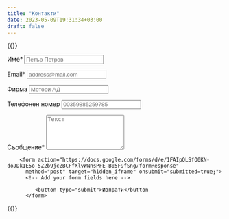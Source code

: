 ```yaml
---
title: "Контакти"
date: 2023-05-09T19:31:34+03:00
draft: false
---
```

{{<rawhtml>}}
<link rel="stylesheet" href="/css/form.css">

<form action="https://docs.google.com/forms/d/e/1FAIpQLSfO0KN-doJDk1E5o-5Z2b9jcZBCFfXlvWNnsPFE-B05F9fSng/formResponse" method="post" target="hidden_iframe" onsubmit="submitted=true">
  <label>Име*</label>
        <input type="text" placeholder="Петър Петров" class="form-input" name="entry.1021605099" required>

  <label>Email*</label>
        <input type="email" placeholder="address@mail.com" class="form-input" name="emailAddress" required>

  <label>Фирма</label>
        <input type="text" placeholder="Мотори АД" class="form-input" name="entry.2088948456" required>

  <label>Телефонен номер</label>
        <input type="text" placeholder="00359885259785" class="form-input" name="entry.1777378862" required>

  <label>Съобщение*</label>
        <textarea rows="5" placeholder="Текст" class="form-input" name="entry.139302790" ></textarea>
        <script type="text/javascript">
        var submitted=false;
        </script>
        <iframe name="hidden_iframe" id="hidden_iframe" style="display:none;"
          onload="if(submitted) {window.location='/thankyou';}"></iframe>

        <form action="https://docs.google.com/forms/d/e/1FAIpQLSfO0KN-doJDk1E5o-5Z2b9jcZBCFfXlvWNnsPFE-B05F9fSng/formResponse"
          method="post" target="hidden_iframe" onsubmit="submitted=true;">
          <!-- Add your form fields here -->
          
             <button type="submit">Изпрати</button
          </form>



<!--   <script type="text/javascript">var submitted=false;</script>
   <iframe name="hidden_iframe" id="hidden_iframe" style="display:none;"
   onload="if(submitted) {window.location='/thankyou';}"></iframe>

   <form action="https://docs.google.com/forms/d/e/1FAIpQLSfO0KN-doJDk1E5o-5Z2b9jcZBCFfXlvWNnsPFE-B05F9fSng/formResponse"
   method="post" target="hidden_iframe" onsubmit="submitted=true;">

</form> -->
{{</rawhtml>}}
